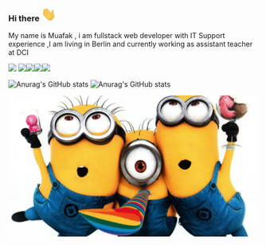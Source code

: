 
### Hi there <img src="wave.gif" width="30px">

My name is Muafak ,  i am fullstack web developer with IT Support experience ,I am living in Berlin and currently working as assistant teacher at DCI 
<!--
**mwafaka/mwafaka** is a ✨ _special_ ✨ repository because its `README.md` (this file) appears on your GitHub profile.

Here are some ideas to get you started:
--🔭 I’m currently working on ...
- 🌱 I’m currently learning ...
- 👯 I’m looking to collaborate on ...
- 🤔 I’m looking for help with ...
- 💬 Ask me about ...
- 📫 How to reach me: ...
- 😄 Pronouns: ...
- ⚡ Fun fact: ...
-->

![](https://img.shields.io/badge/code-Javascript-informational?style=flat&logo=<LOGO_NAME>&logoColor=white&color=2bbc8a)
![](https://img.shields.io/badge/code-Javascript-informational?style=flat&logo=<LOGO_NAME>&logoColor=white&color=2bbc8a)![](https://img.shields.io/badge/code-Javascript-informational?style=flat&logo=<LOGO_NAME>&logoColor=white&color=2bbc8a)![](https://img.shields.io/badge/code-Javascript-informational?style=flat&logo=<LOGO_NAME>&logoColor=white&color=2bbc8a)![](https://img.shields.io/badge/code-Javascript-informational?style=flat&logo=<LOGO_NAME>&logoColor=white&color=2bbc8a)


![Anurag's GitHub stats](https://github-readme-stats.vercel.app/api?username=mwafaka&show_icons=true)
![Anurag's GitHub stats](https://github-readme-stats.vercel.app/api?username=mwafaka&show_icons=true&theme=radical)




<img src="minio.jpg">


